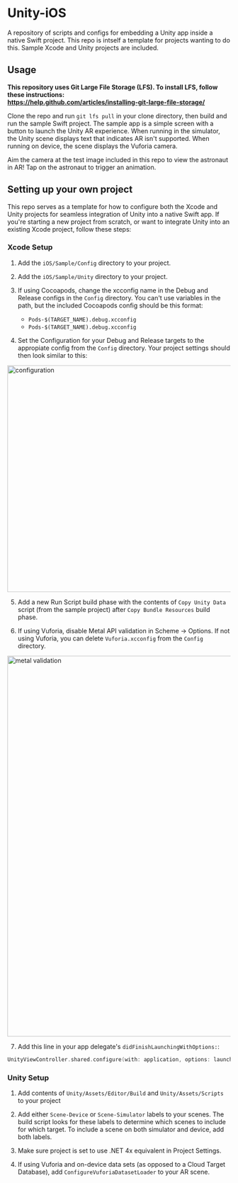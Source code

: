 # Unity-iOS

A repository of scripts and configs for embedding a Unity app inside a native Swift project. This repo is intself a template for projects wanting to do this. Sample Xcode and Unity projects are included.

## Usage

**This repository uses Git Large File Storage (LFS). To install LFS, follow these instructions:<br/> 
https://help.github.com/articles/installing-git-large-file-storage/**

Clone the repo and run `git lfs pull` in your clone directory, then build and run the sample Swift project. The sample app is a simple screen with a button to launch the Unity AR experience. When running in the simulator, the Unity scene displays text that indicates AR isn't supported. When running on device, the scene displays the Vuforia camera.

Aim the camera at the test image included in this repo to view the astronaut in AR! Tap on the astronaut to trigger an animation.

## Setting up your own project

This repo serves as a template for how to configure both the Xcode and Unity projects for seamless integration of Unity into a native Swift app. If you're starting a new project from scratch, or want to integrate Unity into an existing Xcode project, follow these steps:

### Xcode Setup

1. Add the `iOS/Sample/Config` directory to your project.


2. Add the `iOS/Sample/Unity` directory to your project.


3. If using Cocoapods, change the xcconfig name in the Debug and Release configs in the `Config` directory. You can't use variables in the path, but the included Cocoapods config should be this format:
    - `Pods-$(TARGET_NAME).debug.xcconfig`
    - `Pods-$(TARGET_NAME).debug.xcconfig`


4. Set the Configuration for your Debug and Release targets to the appropiate config from the `Config` directory. Your project settings should then look similar to this:
<img width="512" alt="configuration" src="https://user-images.githubusercontent.com/1039147/50562463-17073000-0ce2-11e9-8a9a-5d7d183bf500.png">


5. Add a new Run Script build phase with the contents of `Copy Unity Data` script (from the sample project) after `Copy Bundle Resources` build phase.


6. If using Vuforia, disable Metal API validation in Scheme -> Options. If not using Vuforia, you can delete `Vuforia.xcconfig` from the `Config` directory.
<img width="860" alt="metal validation" src="https://user-images.githubusercontent.com/1039147/50562486-369e5880-0ce2-11e9-8aba-8330efa8572a.png">


7. Add this line in your app delegate's `didFinishLaunchingWithOptions:`:
```swift
UnityViewController.shared.configure(with: application, options: launchOptions)
```

### Unity Setup

1. Add contents of `Unity/Assets/Editor/Build` and `Unity/Assets/Scripts` to your project

2. Add either `Scene-Device` or `Scene-Simulator` labels to your scenes. The build script looks for these labels to determine which scenes to include for which target. To include a scene on both simulator and device, add both labels. 

3. Make sure project is set to use .NET 4x equivalent in Project Settings.

4. If using Vuforia and on-device data sets (as opposed to a Cloud Target Database), add `ConfigureVuforiaDatasetLoader` to your AR scene.
